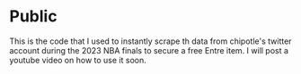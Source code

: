 # Public
This is the code that I used to instantly scrape th data from chipotle's 
twitter account during the 2023 NBA finals to secure a free Entre item. 
I will post a youtube video on how to use it soon. 
